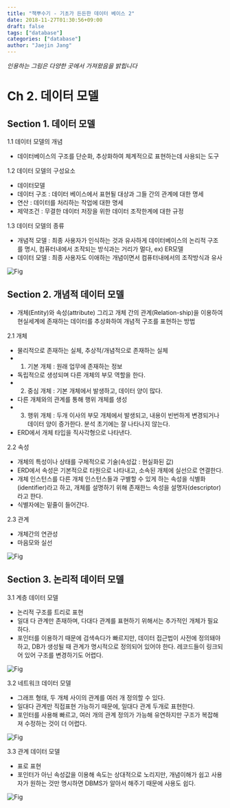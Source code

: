 ```yaml
---
title: "책뿌수기 - 기초가 든든한 데이터 베이스 2"
date: 2018-11-27T01:30:56+09:00
draft: false
tags: ["database"]
categories: ["database"]
author: "Jaejin Jang"
---
```


*인용하는 그림은 다양한 곳에서 가져왔음을 밝힙니다*

# Ch 2. 데이터 모델

## Section 1. 데이터 모델

1.1 데이터 모델의 개념

* 데이터베이스의 구조를 단순화, 추상화하여 체계적으로 표현하는데 사용되는 도구

1.2 데이터 모델의 구성요소

* 데이터모델
 * 데이터 구조 : 데이터 베이스에서 표현될 대상과 그들 간의 관계에 대한 명세
 * 연산 : 데이터를 처리하는 작업에 대한 명세
 * 제약조건 : 무결한 데이터 저장을 위한 데이터 조작한계에 대한 규정

1.3 데이터 모델의 종류

* 개념적 모델 : 최종 사용자가 인식하는 것과 유사하게 데이터베이스의 논리적 구조를 명시, 컴퓨터내에서 조작되는 방식과는 거리가 멀다, ex) ER모델
* 데이터 모델 : 최종 사용자도 이애하는 개념이면서 컴퓨터내에서의 조작방식과 유사

![Fig](/posts92_1.jpg "posts92_1.jpg")

## Section 2. 개념적 데이터 모델

* 개체(Entity)와 속성(attribute) 그리고 개체 간의 관계(Relation-ship)을 이용하여 현실세계에 존재하는 데이터를 추상화하여 개념적 구조를 표현하는 방법

2.1 개체

* 물리적으로 존재하는 실체, 추상적/개념적으로 존재하는 실체
* 1. 기본 개체 : 원래 업무에 존재하는 정보
 * 독립적으로 생성되며 다른 개체의 부모 역할을 한다.
* 2. 중심 개체 : 기본 개체에서 발생하고, 데이터 양이 많다.
 * 다른 개체와의 관계를 통해 행위 개체를 생성
* 3. 행위 개체 : 두개 이사의 부모 개체에서 발생되고, 내용이 빈번하게 변경되거나 데이터 양이 증가한다. 분석 초기에는 잘 나타나지 않는다.
* ERD에서 개체 타입을 직사각형으로 나타낸다.

2.2 속성

* 개체의 특성이나 상태를 구체적으로 기술(속성값 : 현실화된 값)
* ERD에서 속성은 기본적으로 타원으로 나타내고, 소속된 개체에 실선으로 연결한다.
* 개체 인스턴스를 다른 개체 인스턴스들과 구별할 수 있게 하는 속성을 식별화(identifier)라고 하고, 개체를 설명하기 위해 존재한느 속성을 설명자(descriptor)라고 한다.
* 식별자에는 밑줄이 들어간다.

2.3 관계

* 개체간의 연관성
* 마음모와 실선

![Fig](/posts92_2.jpg "posts92_2.jpg")

## Section 3. 논리적 데이터 모델

3.1 계층 데이터 모델

* 논리적 구조를 트리로 표현
* 일대 다 관계만 존재하며, 다대다 관계를 표현하기 위해서는 추가적인 개체가 필요하다.
* 포인터를 이용하기 때문에 검색속다가 빠르지만, 데이터 접근법이 사전에 정의돼야 하고, DB가 생성될 때 관계가 명시적으로 정의되어 있어야 한다. 레코드들이 링크되어 있어 구조를 변경하기도 어렵다.

![Fig](/posts92_3.jpg "posts92_3.jpg")

3.2 네트워크 데이터 모델

* 그래프 형태, 두 개체 사이의 관계를 여러 개 정의할 수 있다.
* 일대다 관계만 직접표현 가능하기 때문에, 일대다 관계 두개로 표현한다.
* 포인터를 사용해 빠르고, 여러 개의 관계 정의가 가능해 유연하지만 구조가 복잡해져 수정하는 것이 더 어렵다.

![Fig](/posts92_4.jpg "posts92_4.jpg")

3.3 관계 데이터 모델

* 표로 표현
* 포인터가 아닌 속성값을 이용해 속도는 상대적으로 노리지만, 개념이해가 쉽고 사용자가 원하는 것만 명시하면 DBMS가 알아서 해주기 때문에 사용도 쉽다.

![Fig](/posts92_5.jpg "posts92_5.jpg")
